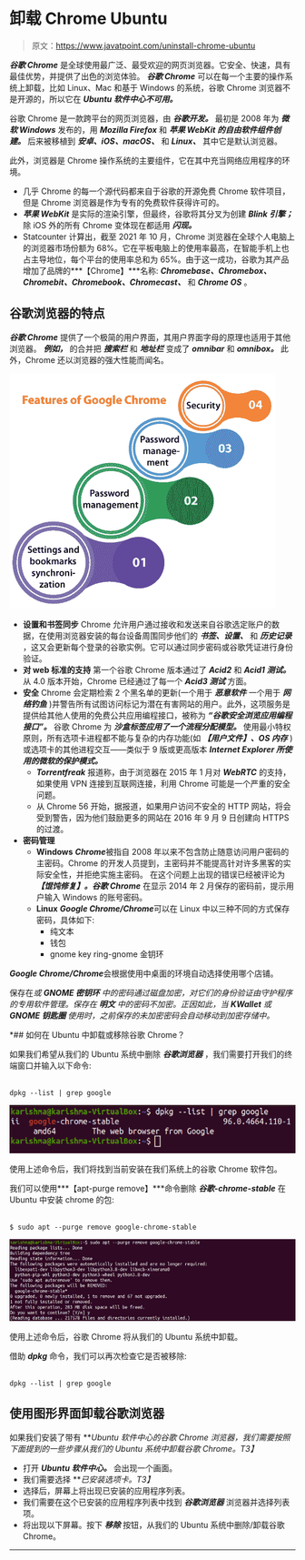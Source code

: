 # 卸载 Chrome Ubuntu

> 原文：<https://www.javatpoint.com/uninstall-chrome-ubuntu>

***谷歌 Chrome*** 是全球使用最广泛、最受欢迎的网页浏览器。它安全、快速，具有最佳优势，并提供了出色的浏览体验。 ***谷歌 Chrome*** 可以在每一个主要的操作系统上卸载，比如 Linux、Mac 和基于 Windows 的系统，谷歌 Chrome 浏览器不是开源的，所以它在 ***Ubuntu 软件中心不可用。***

谷歌 Chrome 是一款跨平台的网页浏览器，由 ***谷歌开发。*** 最初是 2008 年为 ***微软 Windows*** 发布的，用 ***Mozilla Firefox*** 和 ***苹果 WebKit 的自由软件组件创建。*** 后来被移植到 ***安卓、iOS、macOS、*** 和 ***Linux、*** 其中它是默认浏览器。

此外，浏览器是 Chrome 操作系统的主要组件，它在其中充当网络应用程序的环境。

*   几乎 Chrome 的每一个源代码都来自于谷歌的开源免费 Chrome 软件项目，但是 Chrome 浏览器是作为专有的免费软件获得许可的。
*   ***苹果 WebKit*** 是实际的渲染引擎，但最终，谷歌将其分叉为创建 ***Blink 引擎；*** 除 iOS 外的所有 Chrome 变体现在都适用 ***闪现。***
*   Statcounter 计算出，截至 2021 年 10 月，Chrome 浏览器在全球个人电脑上的浏览器市场份额为 68%。它在平板电脑上的使用率最高，在智能手机上也占主导地位，每个平台的使用率总和为 65%。由于这一成功，谷歌为其产品增加了品牌的***【Chrome】***名称: ***Chromebase、Chromebox、Chromebit、Chromebook、Chromecast、*** 和 ***Chrome OS*** 。

## 谷歌浏览器的特点

***谷歌 Chrome*** 提供了一个极简的用户界面，其用户界面字母的原理也适用于其他浏览器。 ***例如，*** 的合并把 ***搜索栏*** 和 ***地址栏*** 变成了 ***omnibar*** 和 ***omnibox。*** 此外，Chrome 还以浏览器的强大性能而闻名。

![Uninstall Chrome Ubuntu](img/0f2611255fe3ea8d5eba0c824a4006d6.png)

*   **设置和书签同步**
    Chrome 允许用户通过接收和发送来自谷歌选定账户的数据，在使用浏览器安装的每台设备周围同步他们的 ***书签、设置、*** 和 ***历史记录*** ，这又会更新每个登录的谷歌实例。它可以通过同步密码或谷歌凭证进行身份验证。
*   **对 web 标准的支持**
    第一个谷歌 Chrome 版本通过了 ***Acid2*** 和 ***Acid1 测试。*** 从 4.0 版本开始，Chrome 已经通过了每一个 ***Acid3 测试*** 方面。
*   **安全**
    Chrome 会定期检索 2 个黑名单的更新(一个用于 ***恶意软件*** 一个用于 ***网络钓鱼*** )并警告所有试图访问标记为潜在有害网站的用户。此外，这项服务是提供给其他人使用的免费公共应用编程接口，被称为 ***“谷歌安全浏览应用编程接口”。***
    谷歌 Chrome 为 ***沙盒标签应用了一个流程分配模型。*** 使用最小特权原则，所有选项卡进程都不能与复杂的内存功能(如 ***【用户文件】、OS 内存*** )或选项卡的其他进程交互——类似于 9 版或更高版本 ***Internet Explorer 所使用的微软的保护模式。***
    *   ***Torrentfreak*** 报道称，由于浏览器在 2015 年 1 月对 ***WebRTC*** 的支持，如果使用 VPN 连接到互联网连接，利用 Chrome 可能是一个严重的安全问题。
    *   从 Chrome 56 开始，据报道，如果用户访问不安全的 HTTP 网站，将会受到警告，因为他们鼓励更多的网站在 2016 年 9 月 9 日创建向 HTTPS 的过渡。
*   **密码管理**
    *   **Windows**
        ***Chrome***被指自 2008 年以来不包含防止随意访问用户密码的主密码。Chrome 的开发人员提到，主密码并不能提高针对许多黑客的实际安全性，并拒绝实施主密码。
        在这个问题上出现的错误已经被评论为 ***【馄饨修复】。谷歌 Chrome*** 在显示 2014 年 2 月保存的密码前，提示用户输入 Windows 的账号密码。
    *   **Linux**
        ***Google Chrome/Chrome***可以在 Linux 中以三种不同的方式保存密码，具体如下:
        *   纯文本
        *   钱包
        *   gnome key ring-gnome 金钥环

***Google Chrome/Chrome***会根据使用中桌面的环境自动选择使用哪个店铺。

保存在*或 ***GNOME 密钥环*** 中的密码通过磁盘加密，对它们的身份验证由守护程序的专用软件管理。保存在 ***明文*** 中的密码不加密。正因如此，当 ***KWallet*** 或 ***GNOME 钥匙圈*** 使用时，之前保存的未加密密码会自动移动到加密存储中。*

 *## 如何在 Ubuntu 中卸载或移除谷歌 Chrome？

如果我们希望从我们的 Ubuntu 系统中删除 ***谷歌浏览器*** ，我们需要打开我们的终端窗口并输入以下命令:

```

dpkg --list | grep google

```

![Uninstall Chrome Ubuntu](img/d6397f03de7978f754fff3de9775c5bc.png)

使用上述命令后，我们将找到当前安装在我们系统上的谷歌 Chrome 软件包。

我们可以使用***【apt-purge remove】***命令删除 ***谷歌-chrome-stable*** 在 Ubuntu 中安装 chrome 的包:

```

$ sudo apt --purge remove google-chrome-stable

```

![Uninstall Chrome Ubuntu](img/bbab6dddab6cd86156ca0feb71143b05.png)

使用上述命令后，谷歌 Chrome 将从我们的 Ubuntu 系统中卸载。

借助 ***dpkg*** 命令，我们可以再次检查它是否被移除:

```

dpkg --list | grep google

```

## 使用图形界面卸载谷歌浏览器

如果我们安装了带有 ***Ubuntu 软件中心的谷歌 Chrome 浏览器，我们需要按照下面提到的一些步骤从我们的 Ubuntu 系统中卸载谷歌 Chrome。*T3】**

*   打开 ***Ubuntu 软件中心。*** 会出现一个画面。
*   我们需要选择 ***已安装选项卡。*T3】**
*   选择后，屏幕上将出现已安装的应用程序列表。
*   我们需要在这个已安装的应用程序列表中找到 ***谷歌浏览器*** 浏览器并选择列表项。
*   将出现以下屏幕。按下 ***移除*** 按钮，从我们的 Ubuntu 系统中删除/卸载谷歌 Chrome。

* * **